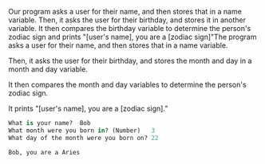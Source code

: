 Our program asks a user for their name, and then stores that in a name variable. Then, it asks the user for their birthday, and stores it in another variable. It then compares the birthday variable to determine the person's zodiac sign and prints "[user's name], you are a [zodiac sign]"The program asks a user for their name, and then stores that in a name variable. 

Then, it asks the user for their birthday, and stores the month and day in a month and day variable. 

It then compares the month and day variables to determine the person's zodiac sign. 

It prints "[user's name], you are a [zodiac sign].”


```python
What is your name?	Bob
What month were you born in? (Number)	3
What day of the month were you born on?	22

Bob, you are a Aries
```



